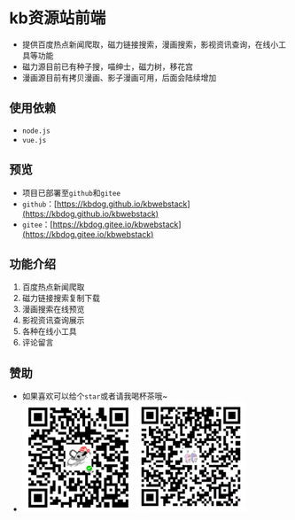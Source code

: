 # kb资源站前端

* 提供百度热点新闻爬取，磁力链接搜索，漫画搜索，影视资讯查询，在线小工具等功能
* 磁力源目前已有种子搜，喵绅士，磁力树，移花宫
* 漫画源目前有拷贝漫画、影子漫画可用，后面会陆续增加

## 使用依赖

* `node.js`
* `vue.js`

## 预览

* 项目已部署至`github`和`gitee`
* `github`：[https://kbdog.github.io/kbwebstack](https://kbdog.github.io/kbwebstack)
* `gitee`：[https://kbdog.gitee.io/kbwebstack](https://kbdog.gitee.io/kbwebstack)

## 功能介绍

1. 百度热点新闻爬取
2. 磁力链接搜索复制下载
3. 漫画搜索在线预览
4. 影视资讯查询展示
5. 各种在线小工具
6. 评论留言

## 赞助

* 如果喜欢可以给个`star`或者请我喝杯茶哦~
* <img src="sponsor/wechat.png" width=200px height=200px>  <img src="sponsor/alipay.jpg" width=200px height=200px>
